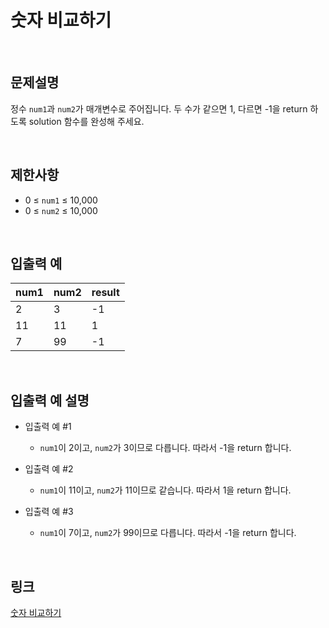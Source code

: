 # 숫자 비교하기

<br>

## 문제설명
정수 `num1`과 `num2`가 매개변수로 주어집니다. 두 수가 같으면 1, 다르면 -1을 return 하도록 solution 함수를 완성해 주세요.

<br>

## 제한사항
- 0 ≤ `num1` ≤ 10,000
- 0 ≤ `num2` ≤ 10,000

<br>

## 입출력 예
| num1 | num2 | result |
|---|---|---|
| 2 | 3 | -1 |
| 11 | 11 | 1 |
| 7 | 99 | -1 |

<br>

## 입출력 예 설명
- 입출력 예 #1
    - `num1`이 2이고, `num2`가 3이므로 다릅니다. 따라서 -1을 return 합니다.

- 입출력 예 #2
    - `num1`이 11이고, `num2`가 11이므로 같습니다. 따라서 1을 return 합니다.

- 입출력 예 #3
    - `num1`이 7이고, `num2`가 99이므로 다릅니다. 따라서 -1을 return 합니다.

<br>

## 링크
[숫자 비교하기](https://school.programmers.co.kr/learn/courses/30/lessons/120807)
